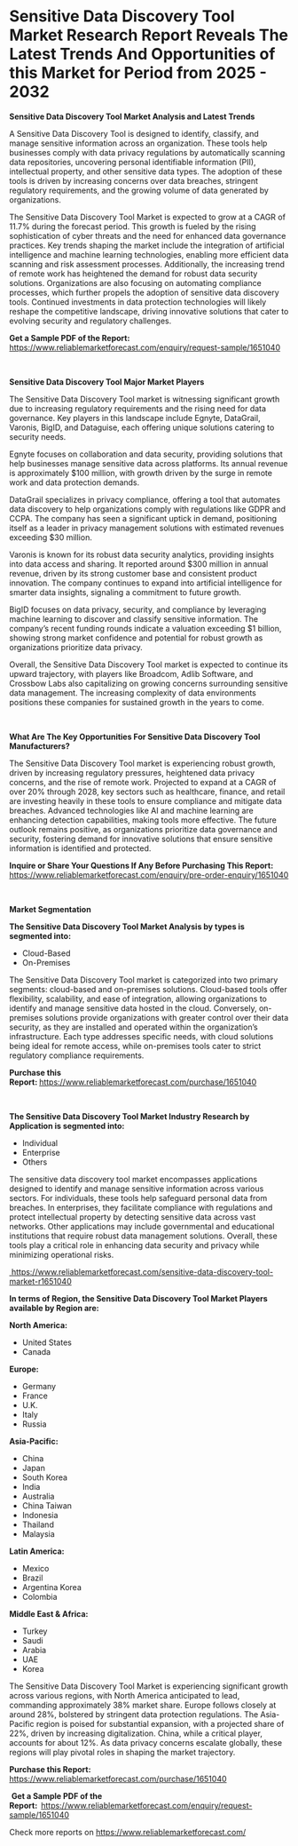 <p><h1>Sensitive Data Discovery Tool Market Research Report Reveals The Latest Trends And Opportunities of this Market for Period from 2025 - 2032</h1></p><p><strong>Sensitive Data Discovery Tool Market Analysis and Latest Trends</strong></p>
<p><p>A Sensitive Data Discovery Tool is designed to identify, classify, and manage sensitive information across an organization. These tools help businesses comply with data privacy regulations by automatically scanning data repositories, uncovering personal identifiable information (PII), intellectual property, and other sensitive data types. The adoption of these tools is driven by increasing concerns over data breaches, stringent regulatory requirements, and the growing volume of data generated by organizations.</p><p>The Sensitive Data Discovery Tool Market is expected to grow at a CAGR of 11.7% during the forecast period. This growth is fueled by the rising sophistication of cyber threats and the need for enhanced data governance practices. Key trends shaping the market include the integration of artificial intelligence and machine learning technologies, enabling more efficient data scanning and risk assessment processes. Additionally, the increasing trend of remote work has heightened the demand for robust data security solutions. Organizations are also focusing on automating compliance processes, which further propels the adoption of sensitive data discovery tools. Continued investments in data protection technologies will likely reshape the competitive landscape, driving innovative solutions that cater to evolving security and regulatory challenges.</p></p>
<p><strong>Get a Sample PDF of the Report:&nbsp;</strong> <a href="https://www.reliablemarketforecast.com/enquiry/request-sample/1651040?utm_campaign=2292&utm_medium=2&utm_source=Github&utm_content=ia&utm_term=09032025&utm_id=sensitive-data-discovery-tool">https://www.reliablemarketforecast.com/enquiry/request-sample/1651040</a></p>
<p>&nbsp;</p>
<p><strong>Sensitive Data Discovery Tool Major Market Players</strong></p>
<p><p>The Sensitive Data Discovery Tool market is witnessing significant growth due to increasing regulatory requirements and the rising need for data governance. Key players in this landscape include Egnyte, DataGrail, Varonis, BigID, and Dataguise, each offering unique solutions catering to security needs.</p><p>Egnyte focuses on collaboration and data security, providing solutions that help businesses manage sensitive data across platforms. Its annual revenue is approximately $100 million, with growth driven by the surge in remote work and data protection demands.</p><p>DataGrail specializes in privacy compliance, offering a tool that automates data discovery to help organizations comply with regulations like GDPR and CCPA. The company has seen a significant uptick in demand, positioning itself as a leader in privacy management solutions with estimated revenues exceeding $30 million.</p><p>Varonis is known for its robust data security analytics, providing insights into data access and sharing. It reported around $300 million in annual revenue, driven by its strong customer base and consistent product innovation. The company continues to expand into artificial intelligence for smarter data insights, signaling a commitment to future growth.</p><p>BigID focuses on data privacy, security, and compliance by leveraging machine learning to discover and classify sensitive information. The company’s recent funding rounds indicate a valuation exceeding $1 billion, showing strong market confidence and potential for robust growth as organizations prioritize data privacy.</p><p>Overall, the Sensitive Data Discovery Tool market is expected to continue its upward trajectory, with players like Broadcom, Adlib Software, and Crossbow Labs also capitalizing on growing concerns surrounding sensitive data management. The increasing complexity of data environments positions these companies for sustained growth in the years to come.</p></p>
<p>&nbsp;</p>
<p><strong>What Are The Key Opportunities For Sensitive Data Discovery Tool Manufacturers?</strong></p>
<p><p>The Sensitive Data Discovery Tool market is experiencing robust growth, driven by increasing regulatory pressures, heightened data privacy concerns, and the rise of remote work. Projected to expand at a CAGR of over 20% through 2028, key sectors such as healthcare, finance, and retail are investing heavily in these tools to ensure compliance and mitigate data breaches. Advanced technologies like AI and machine learning are enhancing detection capabilities, making tools more effective. The future outlook remains positive, as organizations prioritize data governance and security, fostering demand for innovative solutions that ensure sensitive information is identified and protected.</p></p>
<p><strong>Inquire or Share Your Questions If Any Before Purchasing This Report:</strong> <a href="https://www.reliablemarketforecast.com/enquiry/pre-order-enquiry/1651040?utm_campaign=2292&utm_medium=2&utm_source=Github&utm_content=ia&utm_term=09032025&utm_id=sensitive-data-discovery-tool">https://www.reliablemarketforecast.com/enquiry/pre-order-enquiry/1651040</a></p>
<p>&nbsp;</p>
<p><strong>Market Segmentation</strong></p>
<p><strong>The Sensitive Data Discovery Tool Market Analysis by types is segmented into:</strong></p>
<p><ul><li>Cloud-Based</li><li>On-Premises</li></ul></p>
<p><p>The Sensitive Data Discovery Tool market is categorized into two primary segments: cloud-based and on-premises solutions. Cloud-based tools offer flexibility, scalability, and ease of integration, allowing organizations to identify and manage sensitive data hosted in the cloud. Conversely, on-premises solutions provide organizations with greater control over their data security, as they are installed and operated within the organization’s infrastructure. Each type addresses specific needs, with cloud solutions being ideal for remote access, while on-premises tools cater to strict regulatory compliance requirements.</p></p>
<p><strong>Purchase this Report:&nbsp;</strong><a href="https://www.reliablemarketforecast.com/purchase/1651040?utm_campaign=2292&utm_medium=2&utm_source=Github&utm_content=ia&utm_term=09032025&utm_id=sensitive-data-discovery-tool">https://www.reliablemarketforecast.com/purchase/1651040</a></p>
<p>&nbsp;</p>
<p><strong>The Sensitive Data Discovery Tool Market Industry Research by Application is segmented into:</strong></p>
<p><ul><li>Individual</li><li>Enterprise</li><li>Others</li></ul></p>
<p><p>The sensitive data discovery tool market encompasses applications designed to identify and manage sensitive information across various sectors. For individuals, these tools help safeguard personal data from breaches. In enterprises, they facilitate compliance with regulations and protect intellectual property by detecting sensitive data across vast networks. Other applications may include governmental and educational institutions that require robust data management solutions. Overall, these tools play a critical role in enhancing data security and privacy while minimizing operational risks.</p></p>
<p><a href="https://www.reliablemarketforecast.com/sensitive-data-discovery-tool-market-r1651040?utm_campaign=2292&utm_medium=2&utm_source=Github&utm_content=ia&utm_term=09032025&utm_id=sensitive-data-discovery-tool">&nbsp;https://www.reliablemarketforecast.com/sensitive-data-discovery-tool-market-r1651040</a></p>
<p><strong>In terms of Region, the Sensitive Data Discovery Tool Market Players available by Region are:</strong></p>
<p>
    <p> <strong> North America: </strong>
        <ul>
            <li>United States</li>
            <li>Canada</li>
        </ul>
        </p> 
    <p> <strong> Europe: </strong>
        <ul>
            <li>Germany</li>
            <li>France</li>
            <li>U.K.</li>
            <li>Italy</li>
            <li>Russia</li>
        </ul>
        </p> 
    <p> <strong> Asia-Pacific: </strong>
        <ul>
            <li>China</li>
            <li>Japan</li>
            <li>South Korea</li>
            <li>India</li>
            <li>Australia</li>
            <li>China Taiwan</li>
            <li>Indonesia</li>
            <li>Thailand</li>
            <li>Malaysia</li>
        </ul>
        </p> 
    <p> <strong> Latin America: </strong>
        <ul>
            <li>Mexico</li>
            <li>Brazil</li>
            <li>Argentina Korea</li>
            <li>Colombia</li>
        </ul>
        </p> 
    <p> <strong> Middle East & Africa: </strong>
        <ul>
            <li>Turkey</li>
            <li>Saudi</li>
            <li>Arabia</li>
            <li>UAE</li>
            <li>Korea</li>
        </ul>
    </p>
    </p>
<p><p>The Sensitive Data Discovery Tool Market is experiencing significant growth across various regions, with North America anticipated to lead, commanding approximately 38% market share. Europe follows closely at around 28%, bolstered by stringent data protection regulations. The Asia-Pacific region is poised for substantial expansion, with a projected share of 22%, driven by increasing digitalization. China, while a critical player, accounts for about 12%. As data privacy concerns escalate globally, these regions will play pivotal roles in shaping the market trajectory.</p></p>
<p><strong>Purchase this Report: </strong><a href="https://www.reliablemarketforecast.com/purchase/1651040?utm_campaign=2292&utm_medium=2&utm_source=Github&utm_content=ia&utm_term=09032025&utm_id=sensitive-data-discovery-tool">https://www.reliablemarketforecast.com/purchase/1651040</a></p>
<p>&nbsp;<strong>Get a Sample PDF of the Report:&nbsp;&nbsp;</strong><a href="https://www.reliablemarketforecast.com/enquiry/request-sample/1651040?utm_campaign=2292&utm_medium=2&utm_source=Github&utm_content=ia&utm_term=09032025&utm_id=sensitive-data-discovery-tool">https://www.reliablemarketforecast.com/enquiry/request-sample/1651040</a></p>
<p><strong></strong></p>
<p>Check more reports on <a href="https://www.reliablemarketforecast.com/?utm_campaign=2292&utm_medium=2&utm_source=Github&utm_content=ia&utm_term=09032025&utm_id=sensitive-data-discovery-tool">https://www.reliablemarketforecast.com/</a></p>